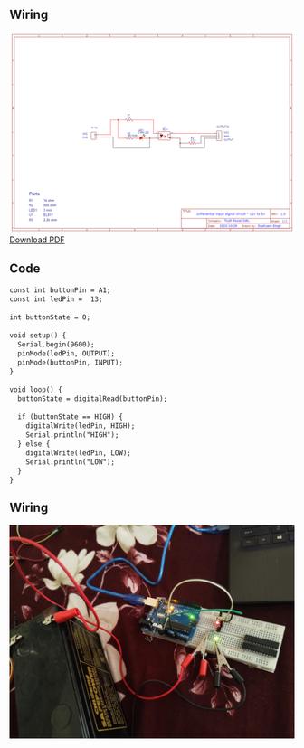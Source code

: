 ## Wiring
![ Circuit ](https://github.com/Dushyantsingh-ds/embedded/blob/main/Projects/Assets/Schematic_differential%20Input%20Signal%20Circuit_2022-10-29.png)
[Download PDF](https://github.com/Dushyantsingh-ds/embedded/blob/main/Projects/Assets/Schematic_differential%20Input%20Signal%20Circuit_2022-10-29.pdf)

## Code 
```
const int buttonPin = A1;
const int ledPin =  13; 

int buttonState = 0;  

void setup() {
  Serial.begin(9600);
  pinMode(ledPin, OUTPUT);
  pinMode(buttonPin, INPUT);
}

void loop() {
  buttonState = digitalRead(buttonPin);

  if (buttonState == HIGH) {
    digitalWrite(ledPin, HIGH);
    Serial.println("HIGH");
  } else {
    digitalWrite(ledPin, LOW);
    Serial.println("LOW");
  }
}
```

## Wiring
![ Circuit ](https://github.com/Dushyantsingh-ds/embedded/blob/main/Projects/Assets/Schematic_differential%20Input%20Signal%20Circuit%20output.jpeg)

